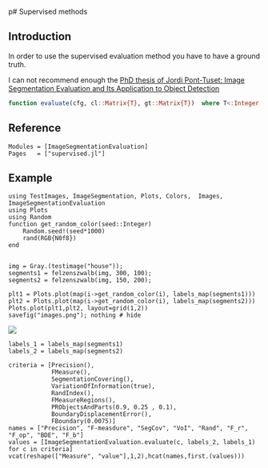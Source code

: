 p# Supervised methods
## Introduction
In order to use the supervised evaluation method you have to have a ground truth. 

I can not recommend enough the [PhD thesis of Jordi Pont-Tuset: Image Segmentation Evaluation and Its Application to Object 
Detection](http://jponttuset.cat/publications/)

```julia
function evaluate(cfg, cl::Matrix{T}, gt::Matrix{T})  where T<:Integer
```

## Reference
```@autodocs
Modules = [ImageSegmentationEvaluation]
Pages   = ["supervised.jl"]
```
## Example
```@example supervised
using TestImages, ImageSegmentation, Plots, Colors,  Images, ImageSegmentationEvaluation
using Plots
using Random
function get_random_color(seed::Integer)
    Random.seed!(seed*1000)
    rand(RGB{N0f8})
end


img = Gray.(testimage("house"));
segments1 = felzenszwalb(img, 300, 100);
segments2 = felzenszwalb(img, 150, 200);

plt1 = Plots.plot(map(i->get_random_color(i), labels_map(segments1)))
plt2 = Plots.plot(map(i->get_random_color(i), labels_map(segments2)))
Plots.plot(plt1,plt2, layout=grid(1,2))
savefig("images.png"); nothing # hide
```

![](images.png)



```@example supervised
labels_1 = labels_map(segments1)
labels_2 = labels_map(segments2)

criteria = [Precision(), 
            FMeasure(), 
            SegmentationCovering(), 
            VariationOfInformation(true), 
            RandIndex(), 
            FMeasureRegions(), 
            PRObjectsAndParts(0.9, 0.25 , 0.1),
            BoundaryDisplacementError(),
            FBoundary(0.0075)]
names = ["Precision", "F-measdure", "SegCov", "VoI", "Rand", "F_r", "F_op", "BDE", "F_b"]
values = [ImageSegmentationEvaluation.evaluate(c, labels_2, labels_1) for c in criteria]
vcat(reshape(["Measure", "value"],1,2),hcat(names,first.(values)))
```
